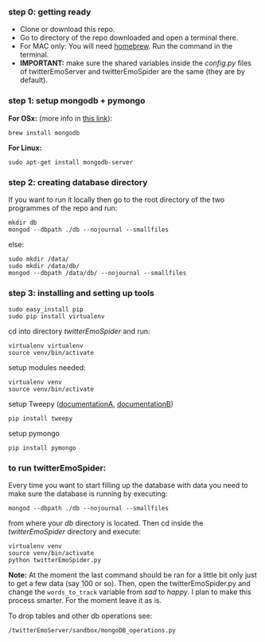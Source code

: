 ### step 0: getting ready
* Clone or download this repo.
* Go to directory of the repo downloaded and open a terminal there.
* For MAC only: You will need [homebrew](http://brew.sh/). Run the command in the terminal.
* __IMPORTANT:__ make sure the shared variables inside the _config.py_ files of twitterEmoServer and twitterEmoSpider are the same (they are by default).
### step 1: setup mongodb + pymongo
__For OSx:__ (more info in [this link](https://docs.mongodb.org/manual/tutorial/install-mongodb-on-os-x/)):
```
brew install mongodb
```
__For Linux:__
```
sudo apt-get install mongodb-server
```

### step 2: creating database directory
If you want to run it locally then go to the root directory of the two programmes of the repo and run:
```
mkdir db
mongod --dbpath ./db --nojournal --smallfiles
```
else:
```
sudo mkdir /data/
sudo mkdir /data/db/
mongod --dbpath /data/db/ --nojournal --smallfiles
```

### step 3: installing and setting up tools
```
sudo easy_install pip
sudo pip install virtualenv
```
cd into directory _twitterEmoSpider_ and run:
```
virtualenv virtualenv
source venv/bin/activate
```
setup modules needed:
```
virtualenv venv
source venv/bin/activate
```
setup Tweepy ([documentationA](http://www.tweepy.org/), [documentationB](https://github.com/tweepy/tweepy))
```
pip install tweepy
```
setup pymongo
```
pip install pymongo
```

### to run twitterEmoSpider:
Every time you want to start filling up the database with data you need to make sure the database is running by executing:
```
mongod --dbpath ./db --nojournal --smallfiles
```
from where your _db_ directory is located. Then cd inside the _twitterEmoSpider_ directory and execute:
```
virtualenv venv
source venv/bin/activate
python twitterEmoSpider.py
```
__Note:__ At the moment the last command should be ran for a little bit only just to get a few data (say 100 or so). Then, open the twitterEmoSpider.py and change the `words_to_track` variable from _sad_ to _happy_. I plan to make this process smarter. For the moment leave it as is.

To drop tables and other db operations see:
```
/twitterEmoServer/sandbox/mongoDB_operations.py
```
